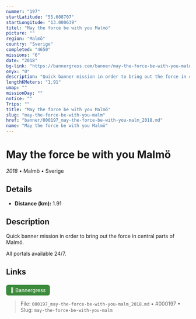 ```yaml
---
nummer: "197"
startLatitude: "55.608707"
startLongitude: "13.000639"
titel: "May the force be with you Malmö"
picture: ""
region: "Malmö"
country: "Sverige"
completed: "4650"
missions: "6"
date: "2018"
bg-link: "https://bannergress.com/banner/may-the-force-be-with-you-malm%C3%B6-abe8"
onyx: "0"
description: "Quick banner mission in order to bring out the force in central parts of Malmö.\n\nAll portals available 24/7."
lengthKMeters: "1,91"
umap: ""
missionDay: ""
notice: ""
Trips: ""
title: "May the force be with you Malmö"
slug: "may-the-force-be-with-you-malm"
href: "banner/000197_may-the-force-be-with-you-malm_2018.md"
name: "May the force be with you Malmö"
---
```

# May the force be with you Malmö

*2018* • Malmö • Sverige





## Details
- **Distance (km):** 1.91






## Description
Quick banner mission in order to bring out the force in central parts of Malmö.

All portals available 24/7.



## Links
<a href="https://bannergress.com/banner/may-the-force-be-with-you-malm%C3%B6-abe8" style="display:inline-block;margin:6px 8px 0 0;padding:6px 12px;background:#3c8b3c;color:#fff;text-decoration:none;border-radius:6px;">🔗 Bannergress</a>




> File: `000197_may-the-force-be-with-you-malm_2018.md` • #000197 • Slug: `may-the-force-be-with-you-malm`
